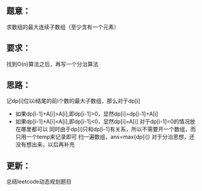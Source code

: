 ## 题意：
求数组的最大连续子数组（至少含有一个元素）

## 要求：
找到O(n)算法之后，再写一个分治算法

## 思路：
记dp[i]位以i结尾的前i个数的最大子数组，那么对于dp[i]
- 如果dp[i-1]+A[i]>A[i],即dp[i-1]>0，显然dp[i]=dp[i-1]+A[i]
- 如果dp[i-1]+A[i]<A[i],即dp[i-1]<0，显然dp[i]=A[i]
对于dp[i-1]=0的情况放在哪里都可以
同时由于dp[i]只和dp[i-1]有关系，所以不需要开一个数组，而只用一个temp来记录即可
扫一遍数组，ans=max{dp[i]}
对于分治思想，还没有想出来，以后再补充

## 更新：
总结leetcode动态规划题目

